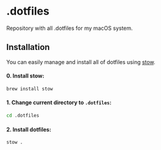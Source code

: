 # .dotfiles

Repository with all .dotfiles for my macOS system.

## Installation

You can easily manage and install all of dotfiles using [stow](https://www.gnu.org/software/stow/).

#### 0. Install stow:

```bash
brew install stow
```

#### 1. Change current directory to `.dotfiles`:

```bash
cd .dotfiles
```

#### 2. Install dotfiles:

```bash
stow .
```
